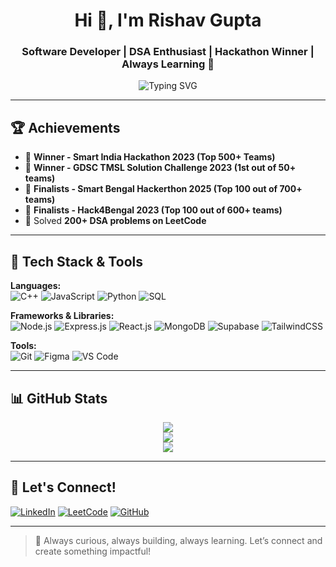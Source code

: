<h1 align="center">Hi 👋, I'm Rishav Gupta</h1>
<h3 align="center">Software Developer | DSA Enthusiast | Hackathon Winner | Always Learning 🚀</h3>

<p align="center">
  <img src="https://readme-typing-svg.demolab.com?font=Fira+Code&size=22&pause=1000&color=F75C7E&center=true&vCenter=true&width=600&lines=Software+Development;Problem+Solving;Open+Source+Contributor;Always+Learning+New+Tech!" alt="Typing SVG" />
</p>


---

## 🏆 Achievements

- 🥇 **Winner - Smart India Hackathon 2023 (Top 500+ Teams)**
- 🥇 **Winner - GDSC TMSL Solution Challenge 2023 (1st out of 50+ teams)**
- 🥈 **Finalists - Smart Bengal Hackerthon 2025 (Top 100 out of 700+ teams)**
- 🥈 **Finalists - Hack4Bengal 2023 (Top 100 out of 600+ teams)**
- 💪 Solved **200+ DSA problems on LeetCode**


---

## 🚀 Tech Stack & Tools

**Languages:**  
![C++](https://img.shields.io/badge/-C++-00599C?style=flat-square&logo=cplusplus&logoColor=white)
![JavaScript](https://img.shields.io/badge/-JavaScript-F7DF1E?style=flat-square&logo=javascript&logoColor=black)
![Python](https://img.shields.io/badge/-Python-3776AB?style=flat-square&logo=python&logoColor=white)
![SQL](https://img.shields.io/badge/-SQL-003B57?style=flat-square&logo=mysql&logoColor=white)

**Frameworks & Libraries:**  
![Node.js](https://img.shields.io/badge/-Node.js-339933?style=flat-square&logo=node.js&logoColor=white)
![Express.js](https://img.shields.io/badge/-Express.js-000000?style=flat-square&logo=express&logoColor=white)
![React.js](https://img.shields.io/badge/-React-61DAFB?style=flat-square&logo=react&logoColor=black)
![MongoDB](https://img.shields.io/badge/-MongoDB-47A248?style=flat-square&logo=mongodb&logoColor=white)
![Supabase](https://img.shields.io/badge/-Supabase-3ECF8E?style=flat-square&logo=supabase&logoColor=white)
![TailwindCSS](https://img.shields.io/badge/-TailwindCSS-06B6D4?style=flat-square&logo=tailwindcss&logoColor=white)

**Tools:**  
![Git](https://img.shields.io/badge/-Git-F05032?style=flat-square&logo=git&logoColor=white)
![Figma](https://img.shields.io/badge/-Figma-F24E1E?style=flat-square&logo=figma&logoColor=white)
![VS Code](https://img.shields.io/badge/-VS%20Code-007ACC?style=flat-square&logo=visual-studio-code&logoColor=white)

---

## 📊 GitHub Stats  

<p align="center">
  <img src="https://github-readme-stats.vercel.app/api?username=rishav7781&show_icons=true&theme=radical&count_private=true" />
  <br/>
  <img src="https://github-readme-streak-stats.herokuapp.com/?user=rishav7781&theme=radical" />
  <br/>
  <img src="https://github-readme-stats.vercel.app/api/top-langs/?username=rishav7781&layout=compact&theme=radical" />
</p>

---

## 📣 Let's Connect!

[![LinkedIn](https://img.shields.io/badge/-LinkedIn-0A66C2?style=for-the-badge&logo=linkedin&logoColor=white)](https://linkedin.com/in/rishavgupta)
[![LeetCode](https://img.shields.io/badge/-LeetCode-FFA116?style=for-the-badge&logo=LeetCode&logoColor=black)](https://leetcode.com/code-rishav49/)
[![GitHub](https://img.shields.io/badge/-GitHub-181717?style=for-the-badge&logo=github&logoColor=white)](https://github.com/rishav7781)

---

> 🚀 Always curious, always building, always learning. Let’s connect and create something impactful!

